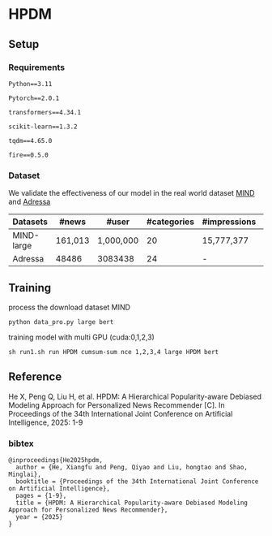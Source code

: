 # HPDM

## Setup

### Requirements
```Python==3.11```

```Pytorch==2.0.1```

```transformers==4.34.1```

```scikit-learn==1.3.2```

```tqdm==4.65.0```

```fire==0.5.0```

### Dataset
We validate the effectiveness of our model in the real world dataset [MIND](https://msnews.github.io/) and [Adressa](https://dl.acm.org/doi/pdf/10.1145/3106426.3109436)

|Datasets|#news|#user|#categories|#impressions|#click|
|-|-|-|-|-|-|
|MIND-large|161,013|1,000,000|20|15,777,377|24,155,470|
|Adressa|48486|3083438|24|-|27223576|


## Training

process the download dataset MIND
```
python data_pro.py large bert
```



training model with multi GPU (cuda:0,1,2,3)
```
sh run1.sh run HPDM cumsum-sum nce 1,2,3,4 large HPDM bert
```

## Reference


He X, Peng Q, Liu H, et al. HPDM: A Hierarchical Popularity-aware Debiased Modeling Approach for Personalized News Recommender [C]. In Proceedings of the 34th International Joint Conference on Artificial Intelligence, 2025: 1-9

### bibtex
```
@inproceedings{He2025hpdm,
  author = {He, Xiangfu and Peng, Qiyao and Liu, hongtao and Shao, Minglai},
  booktitle = {Proceedings of the 34th International Joint Conference on Artificial Intelligence},
  pages = {1-9},
  title = {HPDM: A Hierarchical Popularity-aware Debiased Modeling Approach for Personalized News Recommender},
  year = {2025}
}
```